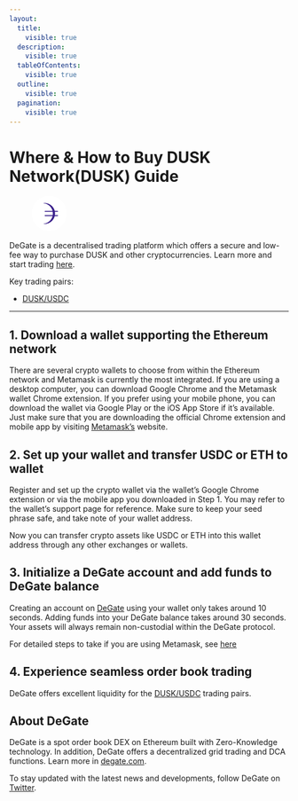 ```yaml
---
layout:
  title:
    visible: true
  description:
    visible: true
  tableOfContents:
    visible: true
  outline:
    visible: true
  pagination:
    visible: true
---
```


# Where & How to Buy DUSK Network(DUSK) Guide

<figure><img src="../.gitbook/assets/dusk_0x940a2db1b7008b6c776d4faaca729d6d4a4aa551.png" alt="DUSK" width="64" style="border-radius: 50%;"><figcaption></figcaption></figure>

DeGate is a decentralised trading platform which offers a secure and low-fee way to purchase DUSK and other cryptocurrencies. Learn more and start trading [here](https://app.degate.com/trade/USDC/0x940a2db1b7008b6c776d4faaca729d6d4a4aa551?utm_source=howtobuy).&#x20;

Key trading pairs:

* [DUSK/USDC](https://app.degate.com/trade/USDC/0x940a2db1b7008b6c776d4faaca729d6d4a4aa551?utm_source=howtobuy)

***

## 1. Download a wallet supporting the Ethereum network

There are several crypto wallets to choose from within the Ethereum network and Metamask is currently the most integrated. If you are using a desktop computer, you can download Google Chrome and the Metamask wallet Chrome extension. If you prefer using your mobile phone, you can download the wallet via Google Play or the iOS App Store if it’s available. Just make sure that you are downloading the official Chrome extension and mobile app by visiting [Metamask’s](https://metamask.io/) website.

## 2. Set up your wallet and transfer USDC or ETH to wallet

Register and set up the crypto wallet via the wallet’s Google Chrome extension or via the mobile app you downloaded in Step 1. You may refer to the wallet’s support page for reference. Make sure to keep your seed phrase safe, and take note of your wallet address.&#x20;

Now you can transfer crypto assets like USDC or ETH into this wallet address through any other exchanges or wallets.

## 3. Initialize a DeGate account and add funds to DeGate balance

Creating an account on [DeGate](https://app.degate.com/?utm_source=DUSK_howtobuy) using your wallet only takes around 10 seconds. Adding funds into your DeGate balance takes around 30 seconds. Your assets will always remain non-custodial within the DeGate protocol.

For detailed steps to take if you are using Metamask, see [here](https://docs.degate.com/v/product_en/main-features/wallet-connectivity/metamask)

## 4. Experience seamless order book trading

DeGate offers excellent liquidity for the [DUSK/USDC](https://app.degate.com/trade/USDC/0x940a2db1b7008b6c776d4faaca729d6d4a4aa551?utm_source=howtobuy) trading pairs.&#x20;

## About DeGate

DeGate is a spot order book DEX on Ethereum built with Zero-Knowledge technology. In addition, DeGate offers a decentralized grid trading and DCA functions. Learn more in [degate.com](https://degate.com/?utm_source=DUSK_howtobuy).

To stay updated with the latest news and developments, follow DeGate on [Twitter](https://twitter.com/degatedex).
